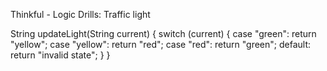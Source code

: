 Thinkful - Logic Drills: Traffic light

  String updateLight(String current) {
  switch (current) {
    case "green":
      return "yellow";
    case "yellow":
      return "red";
    case "red":
      return "green";
    default:
      return "invalid state";
  }
}
